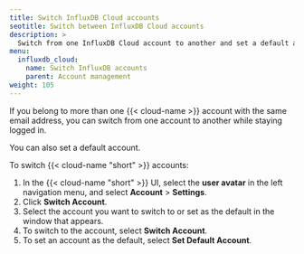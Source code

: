 ```yaml
---
title: Switch InfluxDB Cloud accounts
seotitle: Switch between InfluxDB Cloud accounts
description: >
  Switch from one InfluxDB Cloud account to another and set a default account.  
menu:
  influxdb_cloud:
    name: Switch InfluxDB accounts
    parent: Account management
weight: 105
---
```

If you belong to more than one {{< cloud-name >}} account with the same email address, you can switch from one account to another while staying logged in.

You can also set a default account.

To switch {{< cloud-name "short" >}} accounts:

1. In the {{< cloud-name "short" >}} UI, select the **user avatar** in the left
   navigation menu, and select **Account** > **Settings**.
2. Click **Switch Account**.
3. Select the account you want to switch to or set as the default in the window that appears.
4. To switch to the account, select **Switch Account**.
5. To set an account as the default, select **Set Default Account**.
